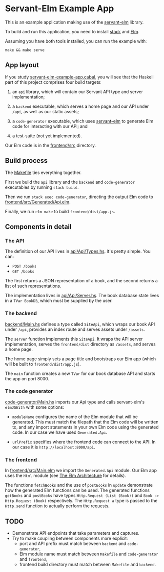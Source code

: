 Servant-Elm Example App
=======================

This is an example application making use of the
[servant-elm](https://github.com/mattjbray/servant-elm) library.

To build and run this application, you need to install
[stack](https://github.com/commercialhaskell/stack) and
[Elm](http://elm-lang.org/install).

Assuming you have both tools installed, you can run the example with:

```
make && make serve
```


App layout
----------

If you study [servant-elm-example-app.cabal](servant-elm-example-app.cabal), you will see that the Haskell part
of this project comprises four build targets:

1. an `api` library, which will contain our Servant API type and server
   implementation;

2. a `backend` executable, which serves a home page and our API under `/api`, as
   well as our static assets;

3. a `code-generator` executable, which uses
   [servant-elm](https://github.com/mattjbray/servant-elm) to generate Elm code
   for interacting with our API; and

4. a test-suite (not yet implemented).

Our Elm code is in the [frontend/src](frontend/src) directory.


Build process
-------------

The [Makefile](Makefile) ties everything together.

First we build the `api` library and the `backend` and `code-generator`
executables by running `stack build`.

Then we run `stack exec code-generator`, directing the output Elm code to
[frontend/src/Generated/Api.elm](frontend/src/Generated/Api.elm).

Finally, we run `elm-make` to build `frontend/dist/app.js`.


Components in detail
--------------------


### The API

The definition of our API lives in [api/Api/Types.hs](api/Api/Types.hs). It's
pretty simple. You can:

* `POST /books`
* `GET /books`

The first returns a JSON representation of a book, and the second returns a list
of such representations.

The implementation lives in [api/Api/Server.hs](api/Api/Server.hs). The book database
state lives in a `TVar BookDB`, which must be supplied by the user.


### The backend

[backend/Main.hs](backend/Main.hs) defines a type called `SiteApi`, which wraps
our book API under `/api`, provides an index route and serves assets under
`/assets`.

The `server` function implements this `SiteApi`. It wraps the API server
implementation, serves the `frontend/dist` directory as `/assets`, and serves
a home page.

The home page simply sets a page title and bootstraps our Elm app (which will be
built to `frontend/dist/app.js`).

The `main` function creates a new `TVar` for our book database API and starts the app
on port 8000.


### The code generator

[code-generator/Main.hs](code-generator/Main.hs) imports our Api type and calls
servant-elm's `elmJSWith` with some options:

* `moduleName` configures the name of the Elm module that will be generated.
  This must match the filepath that the Elm code will be written to, and any
  import statements in your own Elm code using the generated code. In our case
  we have used `Generated.Api`.

* `urlPrefix` specifies where the frontend code can connect to the API. In our
  case it is `http://localhost:8000/api`.


### The frontend

In [frontend/src/Main.elm](frontend/src/Main.elm) we import the `Generated.Api`
module. Our Elm app uses the `Html` module (see
[The Elm Architecture](https://github.com/evancz/elm-architecture-tutorial/) for
details).

The functions `fetchBooks` and the use of `postBooks` in `update` demonstrate
how the generated Elm functions can be used. The generated functions `getBooks`
and `postBooks` have types `Http.Request (List (Book))` and `Book ->
Http.Request (Book)` respectively. The `Http.Request a` type is passed to the
`Http.send` function to actually perform the requests. 



TODO
----

* Demonstrate API endpoints that take parameters and captures.
* Try to make coupling between components more explicit:
  * port and API prefix must match between `backend` and `code-generator`,
  * Elm module name must match between `Makefile` and `code-generator` and
    `frontend`,
  * frontend build directory must match between `Makefile` and `backend`.
